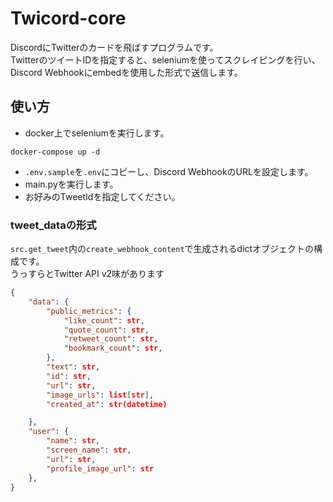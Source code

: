 # Twicord-core

DiscordにTwitterのカードを飛ばすプログラムです。  
TwitterのツイートIDを指定すると、seleniumを使ってスクレイピングを行い、Discord Webhookにembedを使用した形式で送信します。


## 使い方
- docker上でseleniumを実行します。
```shell
docker-compose up -d
```

- `.env.sample`を`.env`にコピーし、Discord WebhookのURLを設定します。
- main.pyを実行します。
- お好みのTweetIdを指定してください。


### tweet_dataの形式
`src.get_tweet`内の`create_webhook_content`で生成されるdictオブジェクトの構成です。  
うっすらとTwitter API v2味があります
```json
{
    "data": {
        "public_metrics": {
            "like_count": str,
            "quote_count": str,
            "retweet_count": str,
            "bookmark_count": str,
        },
        "text": str,
        "id": str,
        "url": str,
        "image_urls": list[str],
        "created_at": str(datetime)

    },
    "user": {
        "name": str,
        "screen_name": str,
        "url": str,
        "profile_image_url": str
    },
}
```
